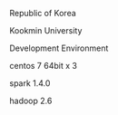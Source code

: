 
Republic of Korea

Kookmin University


Development Environment

centos 7 64bit x 3 

spark 1.4.0  

hadoop 2.6
